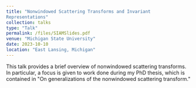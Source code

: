 ```yaml
---
title: "Nonwindowed Scattering Transforms and Invariant
Representations"
collection: talks
type: "Talk"
permalink: /files/SIAMSlides.pdf
venue: "Michigan State University"
date: 2023-10-10
location: "East Lansing, Michigan"
---
```


This talk provides a brief overview of nonwindowed scattering transforms. In particular, a focus is given to work done during my PhD thesis, which is contained in "On generalizations of the nonwindowed scattering transform."
